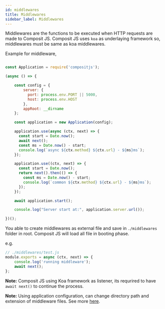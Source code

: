 ```yaml
---
id: middlewares
title: Middlewares
sidebar_label: Middlewares
---
```


Middlewares are the functions to be executed when HTTP requests are made to Composit JS. Composit JS uses `koa` as underlaying framework so, middlewares must be same as koa middlewares.

Example for middleware,

```js

const Application = require('compositjs');

(async () => {

    const config = {
        server: {
          port: process.env.PORT || 5000,
          host: process.env.HOST
        },
        appRoot: __dirname
    };

    const application = new Application(config);

    application.use(async (ctx, next) => {
      const start = Date.now();
      await next();
      const ms = Date.now() - start;
      console.log(`async ${ctx.method} ${ctx.url} - ${ms}ms`);
    });

    application.use((ctx, next) => {
      const start = Date.now();
      return next().then(() => {
        const ms = Date.now() - start;
        console.log(`common ${ctx.method} ${ctx.url} - ${ms}ms`);
      });
    });

    await application.start();

    console.log("Server start at:", application.server.url());

})();

```

You able to create middlewares as external file and save in `./middlewares` folder in root. Composit JS will load all file in booting phase.

e.g.

```js
// ./middlewares/test.js
module.exports = async (ctx, next) => {
    console.log('running middleware');
    await next();
};
```

**Note:** Composit JS using Koa framework as listener, its requrired to have `await next()` to continue the process.

**Note:** Using application configuration, can change directory path and extension of middleware files. See more [here](application.md#applicationConfiguration).



